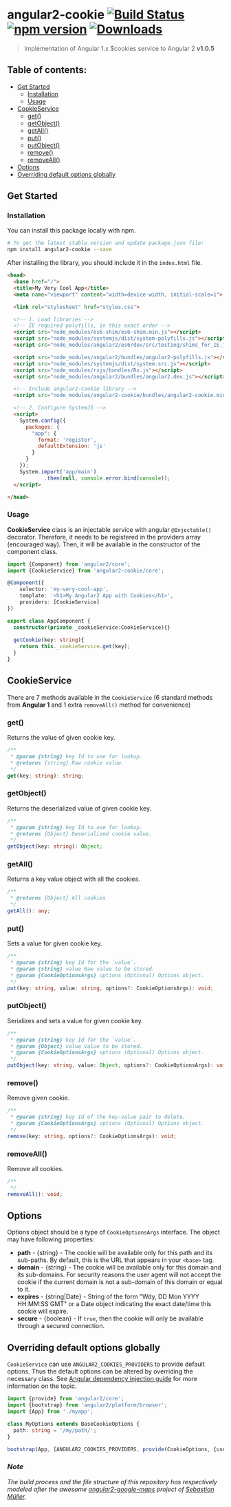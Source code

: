 # angular2-cookie  [![Build Status](https://travis-ci.org/salemdar/angular2-cookie.svg?branch=1.0.5)](https://travis-ci.org/salemdar/angular2-cookie) [![npm version](https://badge.fury.io/js/angular2-cookie.svg)](http://badge.fury.io/js/angular2-cookie) [![Downloads](http://img.shields.io/npm/dm/angular2-cookie.svg)](https://npmjs.org/package/angular2-cookie)

> Implementation of Angular 1.x $cookies service to Angular 2 **v1.0.5**

## Table of contents:
- [Get Started](#get-started)
  - [Installation](#installation)
  - [Usage](#usage)
- [CookieService](#cookieservice)
  - [get()](#get)
  - [getObject()](#getobject)
  - [getAll()](#getall)
  - [put()](#put)
  - [putObject()](#putobject)
  - [remove()](#remove)
  - [removeAll()](#removeall)
- [Options](#options)
- [Overriding default options globally](#overriding-default-options-globally)

## <a name="get-started"></a> Get Started

### <a name="installation"></a> Installation

You can install this package locally with npm.

```bash
# To get the latest stable version and update package.json file:
npm install angular2-cookie --save
```

After installing the library, you should include it in the `index.html` file.

```html
<head>
  <base href="/">
  <title>My Very Cool App</title>
  <meta name="viewport" content="width=device-width, initial-scale=1">

  <link rel="stylesheet" href="styles.css">

  <!-- 1. Load libraries -->
  <!-- IE required polyfills, in this exact order -->
  <script src="node_modules/es6-shim/es6-shim.min.js"></script>
  <script src="node_modules/systemjs/dist/system-polyfills.js"></script>
  <script src="node_modules/angular2/es6/dev/src/testing/shims_for_IE.js"></script>

  <script src="node_modules/angular2/bundles/angular2-polyfills.js"></script>
  <script src="node_modules/systemjs/dist/system.src.js"></script>
  <script src="node_modules/rxjs/bundles/Rx.js"></script>
  <script src="node_modules/angular2/bundles/angular2.dev.js"></script>

  <!-- Include angular2-cookie library -->
  <script src="node_modules/angular2-cookie/bundles/angular2-cookie.min.js"></script>

  <!-- 2. Configure SystemJS -->
  <script>
    System.config({
      packages: {
        "app": {
          format: 'register',
          defaultExtension: 'js'
        }
      }
    });
    System.import('app/main')
            .then(null, console.error.bind(console));
  </script>

</head>
```

### <a name="usage"></a> Usage

**CookieService** class is an injectable service with angular `@Injectable()` decorator. Therefore, it needs to be registered in the providers array (encouraged way).
Then, it will be available in the constructor of the component class.

```typescript
import {Component} from 'angular2/core';
import {CookieService} from 'angular2-cookie/core';

@Component({
    selector: 'my-very-cool-app',
    template: '<h1>My Angular2 App with Cookies</h1>',
    providers: [CookieService]
})

export class AppComponent { 
  constructor(private _cookieService:CookieService){}
  
  getCookie(key: string){
    return this._cookieService.get(key);
  }
}
```

## <a name="cookieservice"></a> CookieService

There are 7 methods available in the `CookieService` (6 standard methods from **Angular 1** and 1 extra `removeAll()` method for convenience)

### <a name="get"></a> get()
Returns the value of given cookie key.

```typescript
/**
 * @param {string} key Id to use for lookup.
 * @returns {string} Raw cookie value.
 */
get(key: string): string;
```

### <a name="getobject"></a> getObject()
Returns the deserialized value of given cookie key.

```typescript
/**
 * @param {string} key Id to use for lookup.
 * @returns {Object} Deserialized cookie value.
 */
getObject(key: string): Object;
```

### <a name="getall"></a> getAll()
Returns a key value object with all the cookies.

```typescript
/**
 * @returns {Object} All cookies
 */
getAll(): any;
```

### <a name="put"></a> put()
Sets a value for given cookie key.

```typescript
/**
 * @param {string} key Id for the `value`.
 * @param {string} value Raw value to be stored.
 * @param {CookieOptionsArgs} options (Optional) Options object.
 */
put(key: string, value: string, options?: CookieOptionsArgs): void;
```

### <a name="putobject"></a> putObject()
Serializes and sets a value for given cookie key.

```typescript
/**
 * @param {string} key Id for the `value`.
 * @param {Object} value Value to be stored.
 * @param {CookieOptionsArgs} options (Optional) Options object.
 */
putObject(key: string, value: Object, options?: CookieOptionsArgs): void;
```

### <a name="remove"></a> remove()
Remove given cookie.

```typescript
/**
 * @param {string} key Id of the key-value pair to delete.
 * @param {CookieOptionsArgs} options (Optional) Options object.
 */
remove(key: string, options?: CookieOptionsArgs): void;
```

### <a name="removeall"></a> removeAll()
Remove all cookies.

```typescript
/**
 */
removeAll(): void;
```

## <a name="options"></a> Options

Options object should be a type of `CookieOptionsArgs` interface. The object may have following properties:

- **path** - {string} - The cookie will be available only for this path and its sub-paths. By default, this is the URL that appears in your `<base>` tag.
- **domain** - {string} - The cookie will be available only for this domain and its sub-domains. For security reasons the user agent will not accept the cookie if the current domain is not a sub-domain of this domain or equal to it.
- **expires** - {string|Date} - String of the form "Wdy, DD Mon YYYY HH:MM:SS GMT" or a Date object indicating the exact date/time this cookie will expire.
- **secure** - {boolean} - If `true`, then the cookie will only be available through a secured connection.

## <a name="overriding-default-options-globally"></a> Overriding default options globally

`CookieService` can use `ANGULAR2_COOKIES_PROVIDERS` to provide default options. Thus the default options can be altered by overriding the necessary class.
See [Angular dependency injection guide](https://angular.io/docs/ts/latest/guide/dependency-injection.html#the-provide-function) for more information on the topic.

```typescript
import {provide} from 'angular2/core';
import {bootstrap} from 'angular2/platform/browser';
import {App} from './myapp';

class MyOptions extends BaseCookieOptions {
  path: string = '/my/path/';
}

bootstrap(App, [ANGULAR2_COOKIES_PROVIDERS, provide(CookieOptions, {useClass: MyOptions})]);
```


### <a name="notes"></a> _Note_

_The build process and the file structure of this repository has respectively modeled after the awesome [angular2-google-maps](https://github.com/SebastianM/angular2-google-maps) project of [Sebastian Müller](http://twitter.com/Sebamueller)._